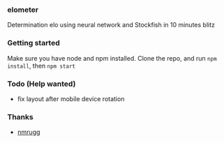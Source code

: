 ### elometer
Determination elo using neural network and Stockfish in 10 minutes blitz

### Getting started
Make sure you have node and npm installed. Clone the repo, and run `npm install`, then `npm start`

### Todo (Help wanted)
- fix layout after mobile device rotation

### Thanks
- <a href="http://https://github.com/nmrugg/stockfish.js">nmrugg</a>
